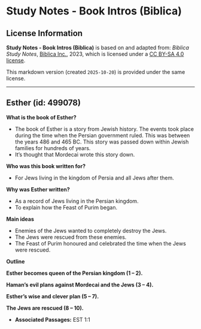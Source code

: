 # Study Notes - Book Intros (Biblica)

## License Information

**Study Notes - Book Intros (Biblica)** is based on and adapted from: _Biblica Study Notes_, [Biblica Inc.](https://www.biblica.com/), 2023, which is licensed under a [CC BY-SA 4.0 license](https://creativecommons.org/licenses/by-sa/4.0/legalcode.en).

This markdown version (created `2025-10-20`) is provided under the same license.



--------------------------------

## Esther (id: 499078)

**What is the book of Esther?**

* The book of Esther is a story from Jewish history. The events took place during the time when the Persian government ruled. This was between the years 486 and 465 BC. This story was passed down within Jewish families for hundreds of years.
* It’s thought that Mordecai wrote this story down.

**Who was this book written for?**

* For Jews living in the kingdom of Persia and all Jews after them.

**Why was Esther written?**

* As a record of Jews living in the Persian kingdom.
* To explain how the Feast of Purim began.

**Main ideas**

* Enemies of the Jews wanted to completely destroy the Jews.
* The Jews were rescued from these enemies.
* The Feast of Purim honoured and celebrated the time when the Jews were rescued.

**Outline**

**Esther becomes queen of the Persian kingdom (1 – 2\).**

**Haman’s evil plans against Mordecai and the Jews (3 – 4\).**

**Esther’s wise and clever plan (5 – 7\).**

**The Jews are rescued (8 – 10\).**

* **Associated Passages:** EST 1:1

